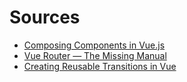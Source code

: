 # Sources

- [Composing Components in Vue.js](https://dulisz.com/blog/composing-components-in-vue-js/)
- [Vue Router — The Missing Manual](https://blog.webf.zone/vue-router-the-missing-manual-ce51c21430b0)
- [Creating Reusable Transitions in Vue](https://vuejsdevelopers.com/2018/02/26/vue-js-reusable-transitions/)
